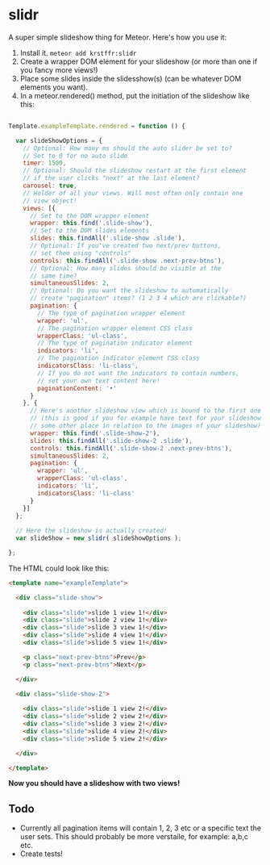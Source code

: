 # slidr

A super simple slideshow thing for Meteor. Here's how you use it:

1. Install it. `meteor add krstffr:slidr`
1. Create a wrapper DOM element for your slideshow (or more than one if you fancy more views!)
1. Place some slides inside the slidesshow(s) (can be whatever DOM elements you want).
1. In a meteor.rendered() method, put the initiation of the slideshow like this:

```javascript

Template.exampleTemplate.rendered = function () {

  var slideShowOptions = {
    // Optional: How many ms should the auto slider be set to?
    // Set to 0 for no auto slide
    timer: 1500,
    // Optional: Should the slideshow restart at the first element
    // if the user clicks "next" at the last element?
    carousel: true,
    // Holder of all your views. Will most often only contain one
    // view object!
    views: [{
      // Set to the DOM wrapper element
      wrapper: this.find('.slide-show'),
      // Set to the DOM slides elements
      slides: this.findAll('.slide-show .slide'),
      // Optional: If you've created two next/prev buttons,
      // set them using "controls"
      controls: this.findAll('.slide-show .next-prev-btns'),
      // Optional: How many slides should be visible at the
      // same time?
      simultaneousSlides: 2,
      // Optional: Do you want the slideshow to automatically
      // create "pagination" items? (1 2 3 4 which are clickable?)
      pagination: {
        // The type of pagination wrapper element
        wrapper: 'ul',
        // The pagination wrapper element CSS class
        wrapperClass: 'ul-class',
        // The type of pagination indicator element
        indicators: 'li',
        // The pagination indicator element CSS class
        indicatorsClass: 'li-class',
        // If you do not want the indicators to contain numbers,
        // set your own text content here!
        paginationContent: '•'
      }
    }, {
      // Here's another slideshow view which is bound to the first one
      // (this is good if you for example have text for your slideshow at
      // some other place in relation to the images of your slideshow)
      wrapper: this.find('.slide-show-2'),
      slides: this.findAll('.slide-show-2 .slide'),
      controls: this.findAll('.slide-show-2 .next-prev-btns'),
      simultaneousSlides: 2,
      pagination: {
        wrapper: 'ul',
        wrapperClass: 'ul-class',
        indicators: 'li',
        indicatorsClass: 'li-class'
      }
    }]
  };
  
  // Here the slideshow is actually created!
  var slideShow = new slidr( slideShowOptions );

};

```

The HTML could look like this:

```HTML
<template name="exampleTemplate">

  <div class="slide-show">
      
    <div class="slide">slide 1 view 1!</div>
    <div class="slide">slide 2 view 1!</div>
    <div class="slide">slide 3 view 1!</div>
    <div class="slide">slide 4 view 1!</div>
    <div class="slide">slide 5 view 1!</div>

    <p class="next-prev-btns">Prev</p>
    <p class="next-prev-btns">Next</p>

  </div>

  <div class="slide-show-2">
    
    <div class="slide">slide 1 view 2!</div>
    <div class="slide">slide 2 view 2!</div>
    <div class="slide">slide 3 view 2!</div>
    <div class="slide">slide 4 view 2!</div>
    <div class="slide">slide 5 view 2!</div>

  </div>

</template>
```

**Now you should have a slideshow with two views!**


## Todo

* Currently all pagination items will contain 1, 2, 3 etc or a specific text the user sets. This should probably be more verstaile, for example: a,b,c etc.
* Create tests!